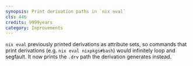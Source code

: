 ```yaml
---
synopsis: Print derivation paths in `nix eval`
cls: 446
credits: 9999years
category: Improvements
---
```


`nix eval` previously printed derivations as attribute sets, so commands that print derivations (e.g. `nix eval nixpkgs#bash`) would infinitely loop and segfault.
It now prints the `.drv` path the derivation generates instead.
